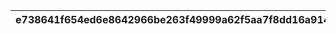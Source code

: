 |e738641f654ed6e8642966be263f49999a62f5aa7f8dd16a914b4183d31ce8cc|456d048427f9a4c4c07acda5525c86409c132ebf42125fd35a756795804a5b5b|0f1fdfda4e5fe926f88830416ba3fb31dee530f4cf212c5dbd2058b452baa214|dddc61caabbbd467c00dfad6a6b8890b938565e4c3cf002d16de9d67d9dfba61|afb9a0556c728e6408cec37cf23886d9cf329cb6e01dac82ce21004a71c779e0|a38a97b9022864a72e90fe124ed62de717c97f8ab61314d5f317b35671355d0d|22a6fdf3c4c0babb7a556a119d1a3f43abfa557d962a3a287fdd67e5ddff5746|bd872242a5fa01aea637b26e37551a8b36587470d4546f6d29e2e3bccacd47e8|22543195cab120fc5a23b3d142aa3a62f1915a5a76cc029ea1c8d03ae70e8da9|d5c3ded47bd36cc70b2600052a8e89874d40920e21d990aadb4e01abc12dbad7|4e81c2aa9222024cd664e52f76aca039e25ea8f52c83e600f31de7caae13b9af|
| --- | --- | --- | --- | --- | --- | --- | --- | --- | --- | --- |